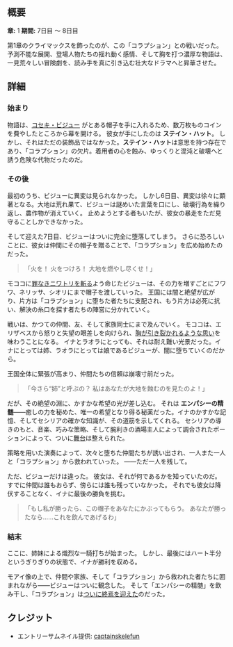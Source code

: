 <!-- title: コラプション -->
<!-- quote: 堕落せし者が、この地を支配するだろう。 -->
<!-- chapters: 0 -->
<!-- images: (コラプションに侵された大地を歩くビジュー), (エリザベスに助けを求めるモココ), (堕落したフワワが大切なニワトリを自らの手で斬る), (イナが姉と戦う姿), (コラプションの終焉に癒しを飲むビジュー) -->
<!-- model: false -->

## 概要

**章:** 1
**期間:** 7日目 ～ 8日目

第1章のクライマックスを飾ったのが、この「コラプション」との戦いだった。
予測不能な展開、登場人物たちの揺れ動く感情、そして胸を打つ濃厚な物語は、一見荒々しい冒険劇を、読み手を真に引き込む壮大なドラマへと昇華させた。

## 詳細

### 始まり

物語は、[コセキ・ビジュー](#entry:bijou-entry) がとある帽子を手に入れるため、数万枚ものコインを費やしたところから幕を開ける。
彼女が手にしたのは **ステイン・ハット**。
しかし、それはただの装飾品ではなかった。**ステイン・ハット**は意思を持つ存在であり、「コラプション」の欠片。着用者の心を蝕み、ゆっくりと混沌と破壊へと誘う危険な代物だったのだ。

### その後

最初のうち、ビジューに異変は見られなかった。
しかし6日目、異変は徐々に顕著となる。大地は荒れ果て、ビジューは謎めいた言葉を口にし、破壊行為を繰り返し、農作物が消えていく。
止めようとする者もいたが、彼女の暴走をただ見守ることしかできなかった。

そして迎えた7日目、ビジューはついに完全に堕落してしまう。
さらに恐ろしいことに、彼女は仲間にその帽子を贈ることで、「コラプション」を広め始めたのだった。

> 「火を！ 火をつけろ！
> 大地を燃やし尽くせ！」

モココに[罪なきニワトリを斬る](https://www.youtube.com/live/qFnAgJtQtiY?si=I8pw4o1eeG_aDK5a&start=12974)よう命じたビジューは、その力を増すごとにフワワ、ネリッサ、シオリにまで帽子を渡していった。
王国には闇と絶望が広がり、片方は「コラプション」に堕ちた者たちに支配され、もう片方は必死に抗い、解決の糸口を探す者たちの陣営に分かれていく。

戦いは、かつての仲間、友、そして家族同士にまで及んでいく。
モココは、エリザベスから怒りと失望の眼差しを向けられ、[胸が引き裂かれるような思い](https://www.youtube.com/live/6TXwZjXEoxk?si=xxB_sQ9KhDy7UMnv&t=1608)を味わうことになる。
イナとラオラにとっても、それは耐え難い光景だった。イナにとっては姉、ラオラにとっては娘であるビジューが、闇に堕ちていくのだから。

王国全体に緊張が高まり、仲間たちの信頼は崩壊寸前だった。

> 「今さら“姉”と呼ぶの？ 私はあなたが大地を蝕むのを見たのよ！」

だが、その絶望の淵に、かすかな希望の光が差し込む。
それは **エンパシーの精髄**――癒しの力を秘めた、唯一の希望となり得る秘薬だった。イナのかすかな記憶、そしてセシリアの確かな知識が、その道筋を示してくれる。
セシリアの導きのもと、音楽、巧みな策略、そして腕利きの酒場主人によって調合されたポーションによって、ついに[舞台](https://www.youtube.com/live/_urPfTQnLes?si=ldRQcihdPK3M_hZn&t=12403)は整えられた。

策略を用いた演奏によって、次々と堕ちた仲間たちが誘い出され、一人また一人と「コラプション」から救われていった。
――ただ一人を残して。

ただ、ビジューだけは違った。
彼女は、それが何であるかを知っていたのだ。
すでに仲間は誰もおらず、傍らには誰も残っていなかった。
それでも彼女は降伏することなく、イナに最後の勝負を挑む。

> 「もし私が勝ったら、この帽子をあなたにかぶってもらう。
> あなたが勝ったなら……これを飲んであげるわ」

### 結末

ここに、姉妹による熾烈な一騎打ちが始まった。
しかし、最後にはハート半分というぎりぎりの状態で、イナが勝利を収める。

モアイ像の上で、仲間や家族、そして「コラプション」から救われた者たちに囲まれながら――ビジューはついに観念した。
そして「エンパシーの精髄」を飲み干し、「コラプション」は[ついに終焉を迎えた](https://www.youtube.com/live/u3MQlnSHfhA?feature=shared&t=12247)のだった。

## クレジット

- エントリーサムネイル提供: [captainskelefun](https://x.com/captainskelefun/status/1900878033872986249)
